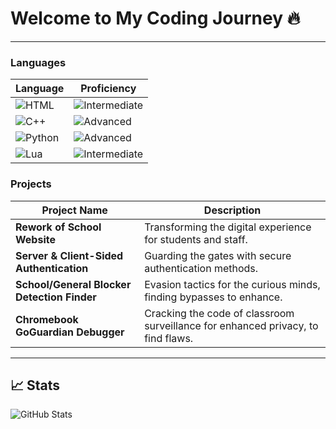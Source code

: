 # Welcome to My Coding Journey 🔥
---


### Languages

| Language | Proficiency |
|----------|-------------|
| ![HTML](https://img.shields.io/badge/HTML-5%20-%23E34F26)  | ![Intermediate](https://img.shields.io/badge/Level-Intermediate-%2300BFFF) |
| ![C++](https://img.shields.io/badge/C++-11%20-%2300599C)    | ![Advanced](https://img.shields.io/badge/Level-Advanced-%2332CD32) |
| ![Python](https://img.shields.io/badge/Python-3.x-%233572A5) | ![Advanced](https://img.shields.io/badge/Level-Advanced-%2332CD32) |
| ![Lua](https://img.shields.io/badge/Lua-5.1-%232C2D72)       | ![Intermediate](https://img.shields.io/badge/Level-Intermediate-%2300BFFF) |

### Projects

| Project Name | Description |
|--------------|-------------|
| **Rework of School Website** | Transforming the digital experience for students and staff. |
| **Server & Client-Sided Authentication** | Guarding the gates with secure authentication methods. |
| **School/General Blocker Detection Finder** | Evasion tactics for the curious minds, finding bypasses to enhance. |
| **Chromebook GoGuardian Debugger** | Cracking the code of classroom surveillance for enhanced privacy, to find flaws. |

---

## 📈 Stats

![GitHub Stats](https://github-readme-stats.vercel.app/api?username=bhschool24&show_icons=true&theme=radical)


